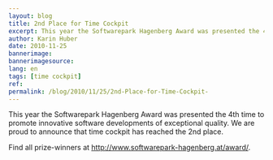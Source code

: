 ```yaml
---
layout: blog
title: 2nd Place for Time Cockpit 
excerpt: This year the Softwarepark Hagenberg Award was presented the 4th time to promote innovative software developments of exceptional quality. We are proud to announce that time cockpit has reached the 2nd place.
author: Karin Huber
date: 2010-11-25
bannerimage: 
bannerimagesource: 
lang: en
tags: [time cockpit]
ref: 
permalink: /blog/2010/11/25/2nd-Place-for-Time-Cockpit-
---
```


<p>This year the Softwarepark Hagenberg Award was presented the 4th time to promote innovative software developments of exceptional quality. We are proud to announce that time cockpit has reached the 2nd place.</p><p>Find all prize-winners at <a href="http://www.softwarepark-hagenberg.at/award/" target="_blank">http://www.softwarepark-hagenberg.at/award/</a>.</p>